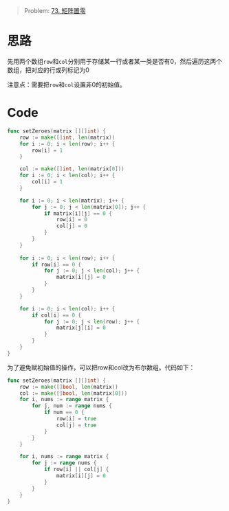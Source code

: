 
> Problem: [73. 矩阵置零](https://leetcode.cn/problems/set-matrix-zeroes/description/)


# 思路
先用两个数组`row`和`col`分别用于存储某一行或者某一类是否有0，然后遍历这两个数组，把对应的行或列标记为0

注意点：需要把`row`和`col`设置非0的初始值。


# Code
```Go
func setZeroes(matrix [][]int) {
	row := make([]int, len(matrix))
	for i := 0; i < len(row); i++ {
		row[i] = 1
	}

	col := make([]int, len(matrix[0]))
	for i := 0; i < len(col); i++ {
		col[i] = 1
	}

	for i := 0; i < len(matrix); i++ {
		for j := 0; j < len(matrix[0]); j++ {
			if matrix[i][j] == 0 {
				row[i] = 0
				col[j] = 0
			}
		}
	}
	
	for i := 0; i < len(row); i++ {
		if row[i] == 0 {
			for j := 0; j < len(col); j++ {
				matrix[i][j] = 0
			}
		}
	}

	for i := 0; i < len(col); i++ {
		if col[i] == 0 {
			for j := 0; j < len(row); j++ {
				matrix[j][i] = 0
			}
		}
	}
}
```

为了避免赋初始值的操作，可以把row和col改为布尔数组。代码如下：
```go
func setZeroes(matrix [][]int) {
	row := make([]bool, len(matrix))
	col := make([]bool, len(matrix[0]))
	for i, nums := range matrix {
		for j, num := range nums {
			if num == 0 {
				row[i] = true
				col[j] = true
			}
		}
	}

	for i, nums := range matrix {
		for j := range nums {
			if row[i] || col[j] {
				matrix[i][j] = 0
			}
		}
	}
}
```
  
